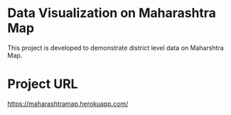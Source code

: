 # Data Visualization on Maharashtra Map

This project is developed to demonstrate district level data on Maharshtra Map.

# Project URL
https://maharashtramap.herokuapp.com/
